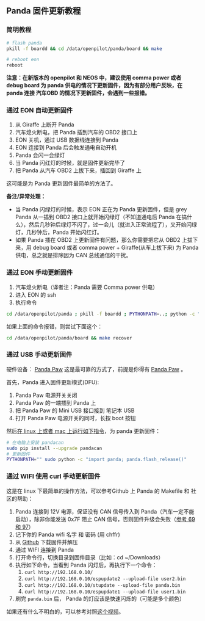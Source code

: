 ## Panda 固件更新教程

### 简明教程

```bash
# flash panda
pkill -f boardd && cd /data/openpilot/panda/board && make

# reboot eon
reboot
```

**注意：在新版本的 openpilot 和 NEOS 中，建议使用 comma power 或者 debug board 为 panda 供电的情况下更新固件，因为有部分用户反映，在 panda 连接 汽车OBD 的情况下更新固件，会遇到一些报错。**


### 通过 EON 自动更新固件

1. 从 Giraffe 上断开 Panda
2. 汽车熄火断电，把 Panda 插到汽车的 OBD2 接口上
3. EON 关机，通过 USB 数据线连接到 Panda
4. EON 连接到 Panda 后会触发通电自动开机
5. Panda 会闪一会绿灯
6. 当 Panda 闪红灯的时候，就是固件更新完毕了
7. 把 Panda 从汽车 OBD2 上拔下来，插回到 Giraffe 上

这可能是为 Panda 更新固件最简单的方法了。

**备注/异常处理：**
- 当 Panda 闪绿灯的时候，表示 EON 正在为 Panda 更新固件，但是 grey Panda 从一插到 OBD2 接口上就开始闪绿灯（不知道通电后 Panda 在搞什么），然后几秒钟后绿灯不闪了，过一会儿（就进入正常流程了），又开始闪绿灯，几秒钟后，Panda 开始闪红灯。
- 如果 Panda 插在 OBD2 上更新固件有问题，那么你需要把它从 OBD2 上拔下来，用 debug board 或者 comma power + Giraffe(从车上拔下来) 为 Panda 供电，总之就是排除因为 CAN 总线通信的干扰。

### 通过 EON 手动更新固件

1. 汽车熄火断电（译者注：Panda 需要 Comma power 供电）
2. 进入 EON 的 ssh
3. 执行命令

```bash
cd /data/openpilot/panda ; pkill -f boardd ; PYTHONPATH=..; python -c "from panda import Panda; Panda().flash()"
```

如果上面的命令报错，则尝试下面这个：

```bash
cd /data/openpilot/panda/board && make recover
```


### 通过 USB 手动更新固件

硬件设备： [Panda Paw](https://comma.ai/shop/products/panda-paw)
这是最可靠的方式了，前提是你得有 [Panda Paw](https://comma.ai/shop/products/panda-paw) 。

首先，Panda 进入固件更新模式(DFU):

1. Panda Paw 电源开关关闭
2. Panda Paw 的一端插到 Panda 上
3. 把 Panda Paw 的 Mini USB 接口接到 笔记本 USB
4. 打开 Panda Paw 电源开关的同时，长按 boot 按钮

然后[在 linux 上或者 mac 上运行如下指令](https://github.com/commaai/panda/blob/029c1ec7ba89fbcb94fdac2690378ef4c1a32b43/UPDATING.md)，为 panda 更新固件：

```bash
# 在电脑上安装 pandacan
sudo pip install --upgrade pandacan 
# 更新固件
PYTHONPATH="" sudo python -c "import panda; panda.flash_release()"
```

### 通过 WIFI 使用 curl 手动更新固件

这是在 linux 下最简单的操作方法，可以参考Github 上 Panda 的 Makefile 和 社区的帮助： 

1. Panda 连接到 12V 电源，保证没有 CAN 信号传入到 Panda（汽车一定不能启动），除非你能发送 0x7F 阻止 CAN 信号，否则固件升级会失败（[参考 69 和 97](http://www.st.com/content/ccc/resource/technical/document/application_note/b9/9b/16/3a/12/1e/40/0c/CD00167594.pdf/files/CD00167594.pdf/jcr:content/translations/en.CD00167594.pdf)）
2. 记下你的 Panda wifi 名字 和 密码 (用 chffr)
3. 从 [Github](https://github.com/commaai/panda-artifacts) 下载固件并解压
4. 通过 WIFI 连接到 Panda
5. 打开命令行，切换目录到固件目录（比如：cd ~/Downloads）
6. 执行如下命令，当看到 Panda 闪灯后，再执行下一个命令：
    1. `curl http://192.168.0.10/`
    2. `curl http://192.168.0.10/espupdate2 --upload-file user2.bin`
    3. `curl http://192.168.0.10/stupdate --upload-file panda.bin`
    4. `curl http://192.168.0.10/espupdate1 --upload-file user1.bin`
7. 刷完  `panda.bin` 后， Panda 的灯应该是快速闪烁的（可能是多个颜色）

如果还有什么不明白的，可以参考对照[这个视频](https://youtu.be/6LyyhCbR4Ps)。
